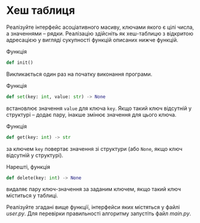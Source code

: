 # Хеш таблиця 


Реалізуйте інтерфейс асоціативного масиву, 
ключами якого є цілі числа, а значеннями – рядки. 
Реалізацію здійсніть як хеш-таблицю з відкритою 
адресацією у вигляді сукупності функцій описаних нижче функцій.

Функція 
                      
```python
def init()
```

Викликається один раз на початку виконання програми.

Функція

```python
def set(key: int, value: str) -> None
```
встановлює значення `value` для ключа `key`. 
Якщо такий ключ відсутній у структурі – додає пару,
інакше змінює значення для цього ключа.

Функція
```python
def get(key: int) -> str
```

за ключем `key` повертає значення зі структури 
(або `None`, якщо ключ відсутній у структурі). 

Нарешті, функція


```python
def delete(key: int) -> None
```

видаляє пару ключ-значення за заданим ключем,
якщо такий ключ міститься у таблиці.

Реалізуйте згадані вище функції, інтерфейси яких містяться у файлі  *user.py*. 
Для перевірки правильності алгоритму запустіть файл *main.py*.